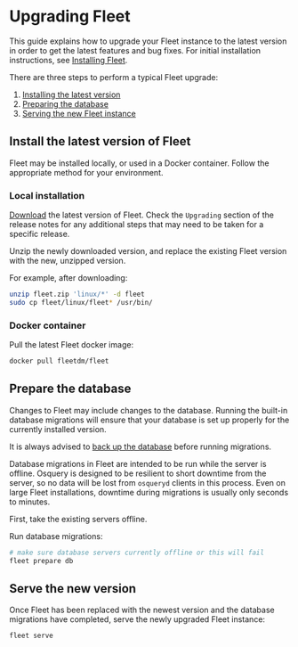 # Upgrading Fleet

This guide explains how to upgrade your Fleet instance to the latest version in order to get the latest features and bug fixes. For initial installation instructions, see [Installing Fleet](https://fleetdm.com/docs/deploy/deploy-fleet-on-centos#installing-fleet).

There are three steps to perform a typical Fleet upgrade:

1. [Installing the latest version](#install-the-latest-version-of-fleet)
2. [Preparing the database](#prepare-the-database)
3. [Serving the new Fleet instance](#serve-the-new-version)

## Install the latest version of Fleet

Fleet may be installed locally, or used in a Docker container. Follow the appropriate method for your environment. 

### Local installation

[Download](https://github.com/fleetdm/fleet/releases) the latest version of Fleet. Check the `Upgrading` section of the release notes for any additional steps that may need to be taken for a specific release. 

Unzip the newly downloaded version, and replace the existing Fleet version with the new, unzipped version.

For example, after downloading:

```sh
unzip fleet.zip 'linux/*' -d fleet
sudo cp fleet/linux/fleet* /usr/bin/
```

### Docker container

Pull the latest Fleet docker image:

```sh
docker pull fleetdm/fleet
```

## Prepare the database

Changes to Fleet may include changes to the database. Running the built-in database migrations will ensure that your database is set up properly for the currently installed version. 

It is always advised to [back up the database](https://dev.mysql.com/doc/refman/8.0/en/backup-methods.html) before running migrations. 

Database migrations in Fleet are intended to be run while the server is offline. Osquery is designed to be resilient to short downtime from the server, so no data will be lost from `osqueryd` clients in this process. Even on large Fleet installations, downtime during migrations is usually only seconds to minutes.

First, take the existing servers offline.

Run database migrations:

```sh
# make sure database servers currently offline or this will fail
fleet prepare db
```

## Serve the new version

Once Fleet has been replaced with the newest version and the database migrations have completed, serve the newly upgraded Fleet instance:

```sh
fleet serve
```

<meta name="pageOrderInSection" value="700">
<meta name="description" value="Learn how to upgrade your Fleet instance to the latest version.">
